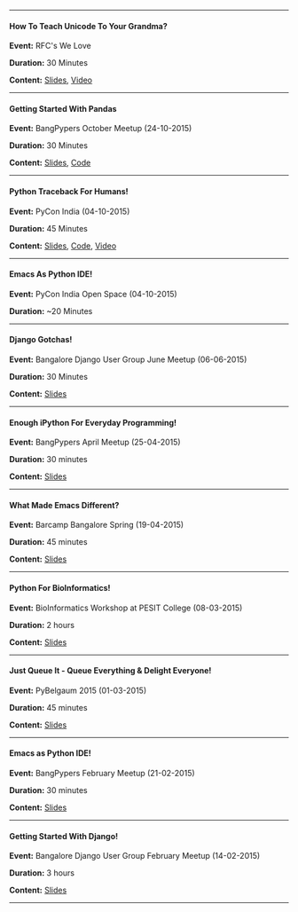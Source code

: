 ------------------------------------------------------------------------------

#### How To Teach Unicode To Your Grandma?

**Event:** RFC's We Love

**Duration:** 30 Minutes

**Content:** [Slides](http://chillaranand.github.io/unicode/), [Video](https://www.youtube.com/watch?v=nQVMljKldvo)

------------------------------------------------------------------------------

#### Getting Started With Pandas

**Event:** BangPypers October Meetup (24-10-2015)

**Duration:** 30 Minutes

**Content:** [Slides](http://chillaranand.github.io/pandas-101/),
[Code](https://github.com/ChillarAnand/pandas-101/tree/master/code)

------------------------------------------------------------------------------

#### Python Traceback For Humans!

**Event:** PyCon India (04-10-2015)

**Duration:** 45 Minutes

**Content:** [Slides](http://chillaranand.github.io/py-trace/), [Code](https://github.com/ChillarAnand/py-trace/tree/gh-pages/code), [Video](https://www.youtube.com/watch?v=EGhG8VEatBE)

------------------------------------------------------------------------------

#### Emacs As Python IDE!

**Event:** PyCon India Open Space (04-10-2015)

**Duration:** ~20 Minutes

------------------------------------------------------------------------------

#### Django Gotchas!

**Event:** Bangalore Django User Group June Meetup (06-06-2015)

**Duration:** 30 Minutes

**Content:** [Slides](http://chillaranand.github.io/django-gotcha/)

------------------------------------------------------------------------------

#### Enough iPython For Everyday Programming!

**Event:** BangPypers April Meetup (25-04-2015)

**Duration:** 30 minutes

**Content:** [Slides](http://chillaranand.github.io/everyday-ipython/)

-------------------------------------------------------------------------


#### What Made Emacs Different?

**Event:** Barcamp Bangalore Spring (19-04-2015)

**Duration:** 45 minutes

**Content:** [Slides](http://chillaranand.github.io/emacs-different/)

------------------------------------------------------------------------------



#### Python For BioInformatics!

**Event:** BioInformatics Workshop at PESIT College (08-03-2015)

**Duration:** 2 hours

**Content:** [Slides](http://chillaranand.github.io/py-bio/)

------------------------------------------------------------------------------


#### Just Queue It - Queue Everything & Delight Everyone!

**Event:** PyBelgaum 2015 (01-03-2015)

**Duration:** 45 minutes

**Content:** [Slides](http://chillaranand.github.io/just-queue-it/)

------------------------------------------------------------------------------



#### Emacs as Python IDE!

**Event:** BangPypers February Meetup (21-02-2015)

**Duration:** 30 minutes

**Content:** [Slides](http://chillaranand.github.io/emacs-py-ide/)

------------------------------------------------------------------------------

#### Getting Started With Django!

**Event:** Bangalore Django User Group February Meetup (14-02-2015)

**Duration:** 3 hours

**Content:** [Slides](http://chillaranand.github.io/django-bookmarks/)

------------------------------------------------------------------------------
